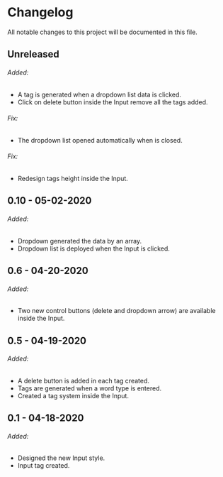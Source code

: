 # Changelog

All notable changes to this project will be documented in this file.

## Unreleased

###### Added:

- A tag is generated when a dropdown list data is clicked.
- Click on delete button inside the Input remove all the tags added.

###### Fix:

- The dropdown list opened automatically when is closed. 

###### Fix:

- Redesign tags height inside the Input.

## 0.10 - 05-02-2020

###### Added:

- Dropdown generated the data by an array.
- Dropdown list is deployed when the Input is clicked.

## 0.6 - 04-20-2020

###### Added:

- Two new control buttons (delete and dropdown arrow) are available inside the Input.

## 0.5 - 04-19-2020

###### Added:

- A delete button is added in each tag created.
- Tags are generated when a word type is entered.
- Created a tag system inside the Input.

## 0.1 - 04-18-2020

###### Added:

- Designed the new Input style. 
- Input tag created.
